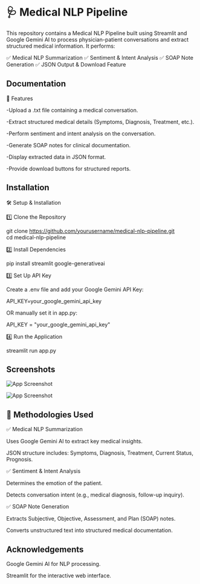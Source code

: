 
# 🩺 Medical NLP Pipeline

This repository contains a Medical NLP Pipeline built using Streamlit and Google Gemini AI to process physician-patient conversations and extract structured medical information. It performs:

✅ Medical NLP Summarization
✅ Sentiment & Intent Analysis
✅ SOAP Note Generation
✅ JSON Output & Download Feature







## Documentation


🚀 Features

-Upload a .txt file containing a medical conversation.

-Extract structured medical details (Symptoms, Diagnosis, Treatment, etc.).

-Perform sentiment and intent analysis on the conversation.

-Generate SOAP notes for clinical documentation.

-Display extracted data in JSON format.

-Provide download buttons for structured reports.



                                                                                                                                                                                            


## Installation
🛠️ Setup & Installation

1️⃣ Clone the Repository

git clone https://github.com/yourusername/medical-nlp-pipeline.git  
cd medical-nlp-pipeline

2️⃣ Install Dependencies

pip install streamlit google-generativeai

3️⃣ Set Up API Key

Create a .env file and add your Google Gemini API Key:

API_KEY=your_google_gemini_api_key

OR manually set it in app.py:

API_KEY = "your_google_gemini_api_key"

4️⃣ Run the Application

streamlit run app.py

## Screenshots

![App Screenshot](https://drive.google.com/file/d/1zhD1SFkPxxUTdMudWtL240wpps8zueey/view?usp=sharing)

![App Screenshot](https://drive.google.com/file/d/1IlTpgwhKgD8n4oP4GZ_5zFi15-2okt1N/view?usp=sharing)


## 🔬 Methodologies Used
✅ Medical NLP Summarization

Uses Google Gemini AI to extract key medical insights.

JSON structure includes: Symptoms, Diagnosis, Treatment, Current Status, Prognosis.

✅ Sentiment & Intent Analysis

Determines the emotion of the patient.

Detects conversation intent (e.g., medical diagnosis, follow-up inquiry).

✅ SOAP Note Generation

Extracts Subjective, Objective, Assessment, and Plan (SOAP) notes.

Converts unstructured text into structured medical documentation.
## Acknowledgements


Google Gemini AI for NLP processing.

Streamlit for the interactive web interface.

